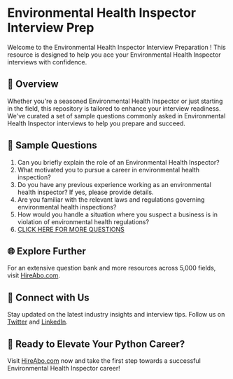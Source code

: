 # Environmental Health Inspector Interview Prep

Welcome to the Environmental Health Inspector Interview Preparation ! This resource is designed to help you ace your Environmental Health Inspector interviews with confidence.

## 🚀 Overview

Whether you're a seasoned Environmental Health Inspector or just starting in the field, this repository is tailored to enhance your interview readiness. We've curated a set of sample questions commonly asked in Environmental Health Inspector interviews to help you prepare and succeed.

## 📝 Sample Questions

1. Can you briefly explain the role of an Environmental Health Inspector?
2. What motivated you to pursue a career in environmental health inspection?
3. Do you have any previous experience working as an environmental health inspector? If yes, please provide details.
4. Are you familiar with the relevant laws and regulations governing environmental health inspections?
5. How would you handle a situation where you suspect a business is in violation of environmental health regulations?
6. [CLICK HERE FOR MORE QUESTIONS](https://hireabo.com/job/17_4_17/Environmental%20Health%20Inspector)

## 🌐 Explore Further

For an extensive question bank and more resources across 5,000 fields, visit [HireAbo.com](https://www.hireabo.com).

## 📱 Connect with Us

Stay updated on the latest industry insights and interview tips. Follow us on [Twitter](https://twitter.com/hireabo) and [LinkedIn](https://www.linkedin.com/in/hire-abo-3609972a8/).

## 🚀 Ready to Elevate Your Python Career?

Visit [HireAbo.com](https://www.hireabo.com) now and take the first step towards a successful Environmental Health Inspector career!